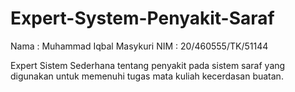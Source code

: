 # Expert-System-Penyakit-Saraf
Nama  : Muhammad Iqbal Masykuri
NIM   : 20/460555/TK/51144

Expert Sistem Sederhana tentang penyakit pada sistem saraf yang digunakan untuk memenuhi tugas mata kuliah kecerdasan buatan.
